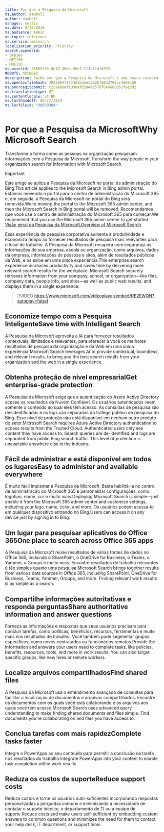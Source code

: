 ```yaml
---
title: Por que a Pesquisa da Microsoft
ms.author: dawholl
author: dawholl
manager: kellis
ms.date: 9/14/2018
ms.audience: Admin
ms.topic: reference
ms.service: mssearch
localization_priority: Priority
search.appverid:
- BFB160
- MET150
- MOE150
ms.assetid: 38569f03-db18-49ab-96ef-213a1f410935
ROBOTS: NOINDEX
description: Saiba por que a Pesquisa da Microsoft é uma busca corporativa inteligente para o ambiente de trabalho moderno.
ms.openlocfilehash: 392e004fef54d1bdbec302b780dd79ecc4668cb9
ms.sourcegitcommit: c2c9e66af1038efd2849d578f846680851f9e5d2
ms.translationtype: HT
ms.contentlocale: pt-BR
ms.lasthandoff: 08/27/2019
ms.locfileid: "36639384"
---
```

# <a name="why-microsoft-search"></a><span data-ttu-id="73fd4-103">Por que a Pesquisa da Microsoft</span><span class="sxs-lookup"><span data-stu-id="73fd4-103">Why Microsoft Search</span></span>

<span data-ttu-id="73fd4-104">Transforme a forma como as pessoas na organização pesquisam informações com a Pesquisa da Microsoft.</span><span class="sxs-lookup"><span data-stu-id="73fd4-104">Transform the way people in your organization search for information with Microsoft Search.</span></span> 

> [!IMPORTANT]
> <span data-ttu-id="73fd4-105">Este artigo se aplica à Pesquisa da Microsoft no portal de administração do Bing.</span><span class="sxs-lookup"><span data-stu-id="73fd4-105">This article applies to the Microsoft Search in Bing admin portal.</span></span> <span data-ttu-id="73fd4-106">Estamos movendo o portal para o centro de administração do Microsoft 365 e, em seguida, a Pesquisa da Microsoft no portal do Bing será removida.</span><span class="sxs-lookup"><span data-stu-id="73fd4-106">We’re moving the portal to the Microsoft 365 admin center, and then the Microsoft Search in Bing portal will be removed.</span></span> <span data-ttu-id="73fd4-107">Recomendamos que você use o centro de administração do Microsoft 365 para começar.</span><span class="sxs-lookup"><span data-stu-id="73fd4-107">We recommend that you use the Microsoft 365 admin center to get started.</span></span> [<span data-ttu-id="73fd4-108">Visão geral da Pesquisa da Microsoft.</span><span class="sxs-lookup"><span data-stu-id="73fd4-108">Overview of Microsoft Search</span></span>](overview-microsoft-search.md)
  
<span data-ttu-id="73fd4-p102">Essa experiência de pesquisa corporativa aumenta a produtividade e economiza tempo ao fornecer resultados de pesquisa mais relevantes para o local de trabalho. A Pesquisa da Microsoft recupera com segurança as informações de sua empresa, escola ou organização, como arquivos, dados da empresa, informações de pessoas e sites, além de resultados públicos da Web, e os exibe em uma única experiência.</span><span class="sxs-lookup"><span data-stu-id="73fd4-p102">This enterprise search experience increases productivity and saves time by delivering more relevant search results for the workplace. Microsoft Search securely retrieves information from your company, school, or organization—like files, company data, people info, and sites—as well as public web results, and displays them in a single experience.</span></span>

> [!VIDEO https://www.microsoft.com/videoplayer/embed/RE2EWQN?autoplay=false]
  
## <a name="save-time-with-intelligent-search"></a><span data-ttu-id="73fd4-111">Economize tempo com a Pesquisa Inteligente</span><span class="sxs-lookup"><span data-stu-id="73fd4-111">Save time with Intelligent Search</span></span>

<span data-ttu-id="73fd4-112">A Pesquisa da Microsoft aproveita a IA para fornecer resultados contextuais, ilimitados e relevantes, para oferecer a você os melhores resultados de pesquisa da organização e da Web em uma única experiência.</span><span class="sxs-lookup"><span data-stu-id="73fd4-112">Microsoft Search leverages AI to provide contextual, boundless, and relevant results, to bring you the best search results from your organization and the web in a single experience.</span></span>
  
## <a name="get-enterprise-grade-protection"></a><span data-ttu-id="73fd4-113">Obtenha proteção de nível empresarial</span><span class="sxs-lookup"><span data-stu-id="73fd4-113">Get enterprise-grade protection</span></span>

<span data-ttu-id="73fd4-p103">A Pesquisa da Microsoft exige que a autenticação do Azure Active Directory acesse os resultados da Nuvem Confiável. Os usuários autenticados veem somente o conteúdo ao qual eles têm acesso. As consultas de pesquisa são desidentificadas e os logs são separados do tráfego público de pesquisa do Bing. Esse nível de proteção não está disponível em nenhum outro produto do setor.</span><span class="sxs-lookup"><span data-stu-id="73fd4-p103">Microsoft Search requires Azure Active Directory authentication to access results from the Trusted Cloud. Authenticated users only see content they have access to. Search queries are de-identified and logs are separated from public Bing search traffic. This level of protection is unavailable anywhere else in the industry.</span></span>
  
## <a name="easy-to-administer-and-available-everywhere"></a><span data-ttu-id="73fd4-118">Fácil de administrar e está disponível em todos os lugares</span><span class="sxs-lookup"><span data-stu-id="73fd4-118">Easy to administer and available everywhere</span></span>

<span data-ttu-id="73fd4-119">É muito fácil implantar a Pesquisa da Microsoft. Basta habilitá-la no centro de administração do Microsoft 365 e personalizar configurações, como logotipo, nome, cor e muito mais.</span><span class="sxs-lookup"><span data-stu-id="73fd4-119">Deploying Microsoft Search is simple—just enable it from the Microsoft 365 admin center and customize settings, including your logo, name, color, and more.</span></span> <span data-ttu-id="73fd4-120">Os usuários podem acessá-lo em qualquer dispositivo entrando no Bing.</span><span class="sxs-lookup"><span data-stu-id="73fd4-120">Users can access it on any device just by signing in to Bing.</span></span>
  
## <a name="one-place-to-search-across-office-365-apps"></a><span data-ttu-id="73fd4-121">Um lugar para pesquisar aplicativos do Office 365</span><span class="sxs-lookup"><span data-stu-id="73fd4-121">One place to search across Office 365 apps</span></span>

<span data-ttu-id="73fd4-p105">A Pesquisa da Microsoft reúne resultados de várias fontes de dados no Office 365, incluindo o SharePoint, o OneDrive for Business, o Teams, o Yammer, o Groups e muito mais. Encontre resultados de trabalho relevantes é tão simples quanto uma pesquisa.</span><span class="sxs-lookup"><span data-stu-id="73fd4-p105">Microsoft Search brings together results from various data sources in Office 365, including SharePoint, OneDrive for Business, Teams, Yammer, Groups, and more. Finding relevant work results is as simple as a search.</span></span>
  
## <a name="share-authoritative-information-and-answer-questions"></a><span data-ttu-id="73fd4-124">Compartilhe informações autoritativas e responda perguntas</span><span class="sxs-lookup"><span data-stu-id="73fd4-124">Share authoritative information and answer questions</span></span>

<span data-ttu-id="73fd4-p106">Forneça as informações e respostas que seus usuários precisam para concluir tarefas, como políticas, benefícios, recursos, ferramentas e muito mais nos resultados de trabalho. Você também pode segmentar grupos específicos, como novos contratados ou funcionários remotos.</span><span class="sxs-lookup"><span data-stu-id="73fd4-p106">Provide the information and answers your users need to complete tasks, like policies, benefits, resources, tools, and more in work results. You can also target specific groups, like new hires or remote workers.</span></span>
  
## <a name="find-shared-files"></a><span data-ttu-id="73fd4-127">Localize arquivos compartilhados</span><span class="sxs-lookup"><span data-stu-id="73fd4-127">Find shared files</span></span>

<span data-ttu-id="73fd4-p107">A Pesquisa da Microsoft usa o entendimento avançado de consultas para facilitar a localização de documentos e arquivos compartilhados. Encontre os documentos com os quais você está colaborando e os arquivos aos quais você tem acesso.</span><span class="sxs-lookup"><span data-stu-id="73fd4-p107">Microsoft Search uses advanced query understanding to make finding shared documents and files simple. Find documents you're collaborating on and files you have access to.</span></span> 
  
## <a name="complete-tasks-faster"></a><span data-ttu-id="73fd4-130">Conclua tarefas com mais rapidez</span><span class="sxs-lookup"><span data-stu-id="73fd4-130">Complete tasks faster</span></span>

<span data-ttu-id="73fd4-131">Integre o PowerApps ao seu conteúdo para permitir a conclusão da tarefa nos resultados do trabalho.</span><span class="sxs-lookup"><span data-stu-id="73fd4-131">Integrate PowerApps into your content to enable task completion within work results.</span></span>
  
## <a name="reduce-support-costs"></a><span data-ttu-id="73fd4-132">Reduza os custos de suporte</span><span class="sxs-lookup"><span data-stu-id="73fd4-132">Reduce support costs</span></span>

<span data-ttu-id="73fd4-133">Reduza custos e torne os usuários auto-suficientes incorporando respostas personalizadas a perguntas comuns e minimizando a necessidade de contatar o suporte técnico, o departamento de TI ou a equipe de suporte.</span><span class="sxs-lookup"><span data-stu-id="73fd4-133">Reduce costs and make users self-sufficient by embedding custom answers to common questions and minimizes the need for them to contact your help desk, IT department, or support team.</span></span>
  

